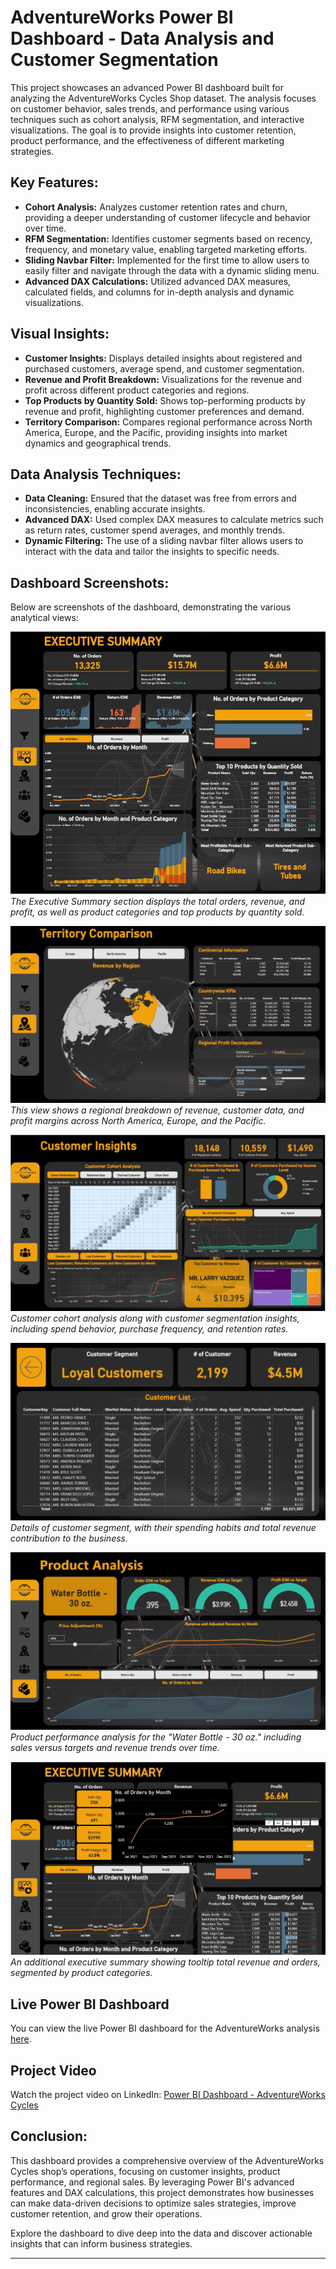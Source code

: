 # AdventureWorks Power BI Dashboard - Data Analysis and Customer Segmentation

This project showcases an advanced Power BI dashboard built for analyzing the AdventureWorks Cycles Shop dataset. The analysis focuses on customer behavior, sales trends, and performance using various techniques such as cohort analysis, RFM segmentation, and interactive visualizations. The goal is to provide insights into customer retention, product performance, and the effectiveness of different marketing strategies.

## Key Features:
- **Cohort Analysis:** Analyzes customer retention rates and churn, providing a deeper understanding of customer lifecycle and behavior over time.
- **RFM Segmentation:** Identifies customer segments based on recency, frequency, and monetary value, enabling targeted marketing efforts.
- **Sliding Navbar Filter:** Implemented for the first time to allow users to easily filter and navigate through the data with a dynamic sliding menu.
- **Advanced DAX Calculations:** Utilized advanced DAX measures, calculated fields, and columns for in-depth analysis and dynamic visualizations.

## Visual Insights:
- **Customer Insights:** Displays detailed insights about registered and purchased customers, average spend, and customer segmentation.
- **Revenue and Profit Breakdown:** Visualizations for the revenue and profit across different product categories and regions.
- **Top Products by Quantity Sold:** Shows top-performing products by revenue and profit, highlighting customer preferences and demand.
- **Territory Comparison:** Compares regional performance across North America, Europe, and the Pacific, providing insights into market dynamics and geographical trends.

## Data Analysis Techniques:
- **Data Cleaning:** Ensured that the dataset was free from errors and inconsistencies, enabling accurate insights.
- **Advanced DAX:** Used complex DAX measures to calculate metrics such as return rates, customer spend averages, and monthly trends.
- **Dynamic Filtering:** The use of a sliding navbar filter allows users to interact with the data and tailor the insights to specific needs.
  
## Dashboard Screenshots:
Below are screenshots of the dashboard, demonstrating the various analytical views:

![Executive Summary](Images/1.JPG)
*The Executive Summary section displays the total orders, revenue, and profit, as well as product categories and top products by quantity sold.*

![Territory Comparison](Images/2.JPG)
*This view shows a regional breakdown of revenue, customer data, and profit margins across North America, Europe, and the Pacific.*

![Customer Insights](Images/3.JPG)
*Customer cohort analysis along with customer segmentation insights, including spend behavior, purchase frequency, and retention rates.*

![Loyal Customers](Images/4.JPG)
*Details of customer segment, with their spending habits and total revenue contribution to the business.*

![Product Analysis](Images/5.JPG)
*Product performance analysis for the "Water Bottle - 30 oz." including sales versus targets and revenue trends over time.*

![Detailed Executive Summary](Images/6.jpg)
*An additional executive summary showing tooltip total revenue and orders, segmented by product categories.*

## Live Power BI Dashboard

You can view the live Power BI dashboard for the AdventureWorks analysis [here](https://app.powerbi.com/view?r=eyJrIjoiYmI4ZTg3YTMtZWE4Yy00N2JkLWFlNWMtZjUzMTBhNzhlNDMzIiwidCI6IjFiMGY2ZDU2LTBkOTEtNDZiNy04NzFiLTBmNzljNzJhYmYxZiIsImMiOjEwfQ%3D%3D&fbclid=IwY2xjawJInr5leHRuA2FlbQIxMAABHRfwl_FQi5pNYAoCt2mWkoZjujVmrkyE5qbDaNPGYTqqGNPl4nTPbs5Z5w_aem_eQVMCB6c9pb6RxRuOd58oQ).

## Project Video

Watch the project video on LinkedIn: [Power BI Dashboard - AdventureWorks Cycles](https://www.linkedin.com/feed/update/urn:li:activity:7308387468888748033/)



## Conclusion:
This dashboard provides a comprehensive overview of the AdventureWorks Cycles shop’s operations, focusing on customer insights, product performance, and regional sales. By leveraging Power BI's advanced features and DAX calculations, this project demonstrates how businesses can make data-driven decisions to optimize sales strategies, improve customer retention, and grow their operations.

Explore the dashboard to dive deep into the data and discover actionable insights that can inform business strategies.

---
